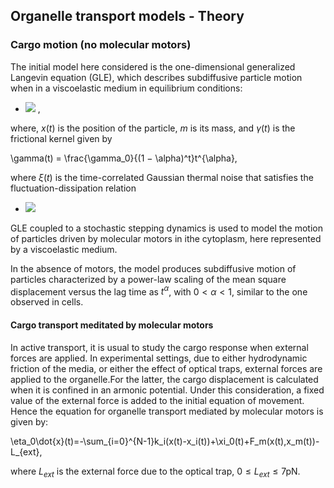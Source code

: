 

## Organelle transport models - Theory
### Cargo motion (no molecular motors)
The initial model here considered is the one-dimensional generalized Langevin equation (GLE), which describes
subdiffusive particle motion when in a viscoelastic medium in equilibrium conditions:


- <img src="https://latex.codecogs.com/gif.latex?mx(t) = - \int_0^t \gamma(t − t')x(t')dt'+\xi(t)" /> ,

where, $x(t)$ is the position of the particle, $m$ is its mass, and $\gamma(t)$ is the frictional kernel given by

\gamma(t) = \frac{\gamma_0}{(1 − \alpha)^t}t^{\alpha},

where $\xi(t)$ is the time-correlated Gaussian thermal noise that satisfies the fluctuation-dissipation relation

- <img src="\xi(t)\xi(t') = k_{BT}\gamma(t − t')." />

GLE coupled to a stochastic stepping dynamics is used to model the motion of particles driven by molecular motors in ithe cytoplasm, here represented by a viscoelastic medium.

In the absence of motors, the model produces subdiffusive motion of particles characterized by a power-law scaling of the mean square displacement versus the lag time as $t^\alpha$, with $0<\alpha<1$, similar to the one observed in cells.

#### Cargo transport meditated by molecular motors
In active transport, it is usual to study the cargo response when external forces are applied. 
In experimental settings, due to either hydrodynamic friction of the media, or either the effect of optical traps, external forces are applied to the organelle.For the latter, the cargo displacement is calculated when it is confined in an armonic potential. Under this consideration, a fixed value of the external force is added to the initial equation of movement. Hence the equation for organelle transport mediated by molecular motors is given by:


\eta_0\dot{x}(t)=-\sum_{i=0}^{N-1}k_i(x(t)-x_i(t))+\xi_0(t)+F_m(x(t),x_m(t))-L_{ext},


where $L_{ext}$ is the external force due to the optical trap, 0$\leq L_{ext}\leq7$pN.




 
